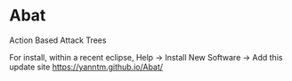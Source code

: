 # Abat
Action Based Attack Trees

For install, within a recent eclipse, 
Help -> Install New Software -> Add this update site https://yanntm.github.io/Abat/


